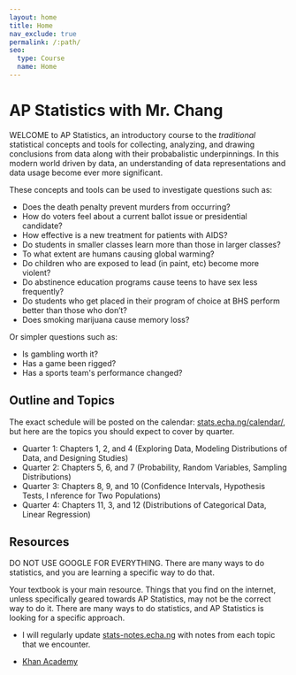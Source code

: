 ```yaml
---
layout: home
title: Home
nav_exclude: true
permalink: /:path/
seo:
  type: Course
  name: Home
---
```


# AP Statistics with Mr. Chang

WELCOME to AP Statistics, an introductory course to the *traditional* statistical concepts and tools for collecting, analyzing, and drawing conclusions from data along with their probabalistic underpinnings. In this modern world driven by data, an understanding of data representations and data usage become ever more significant.

These concepts and tools can be used to investigate questions such as:

- Does the death penalty prevent murders from occurring?
- How do voters feel about a current ballot issue or presidential candidate?
- How effective is a new treatment for patients with AIDS?
- Do students in smaller classes learn more than those in larger classes?
- To what extent are humans causing global warming?
- Do children who are exposed to lead (in paint, etc) become more violent?
- Do abstinence education programs cause teens to have sex less frequently?
- Do students who get placed in their program of choice at BHS perform better than those who don’t?
- Does smoking marijuana cause memory loss?

Or simpler questions such as:

- Is gambling worth it?
- Has a game been rigged?
- Has a sports team's performance changed?

## Outline and Topics

The exact schedule will be posted on the calendar: [stats.echa.ng/calendar/](/calendar.md), but here are the topics you should expect to cover by quarter.

- Quarter 1: Chapters 1, 2, and 4 (Exploring Data, Modeling Distributions of Data, and Designing Studies)
- Quarter 2: Chapters 5, 6, and 7 (Probability, Random Variables, Sampling Distributions)
- Quarter 3: Chapters 8, 9, and 10 (Confidence Intervals, Hypothesis Tests, I nference for Two Populations)
- Quarter 4: Chapters 11, 3, and 12 (Distributions of Categorical Data, Linear Regression)

## Resources


DO NOT USE GOOGLE FOR EVERYTHING. There are many ways to do statistics, and you are learning a specific way to do that. 

Your textbook is your main resource. Things that you find on the internet, unless specifically geared towards AP Statistics, may not be the correct way to do it. There are many ways to do statistics, and AP Statistics is looking for a specific approach.

- I will regularly update [stats-notes.echa.ng](https://stats-notes.echa.ng) with notes from each topic that we encounter.

- [Khan Academy](https://www.khanacademy.org/math/ap-statistics?authuser=0)
